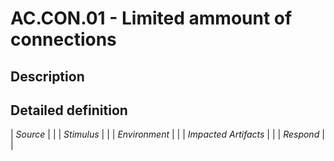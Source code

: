 # AC.CON.01 - Limited ammount of connections

## Description

## Detailed definition

| *Source* | |
| *Stimulus* | |
| *Environment* | |
| *Impacted Artifacts* | |
| *Respond* | |